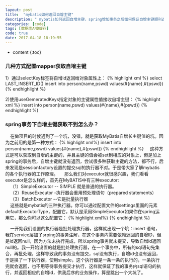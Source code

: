```yaml
---
layout: post
title:  "mybatis如何返回自增主键"
description: " mybatis如何返回自增主键，spring增加事务之后如何保证自增主键顺利返回？ "
categories: [code]
tags: [数据库AND缓存]
code: true
date: 2017-04-18 18:19:55
---
```


* content
{:toc}
 

### 几种方式配置mapper获取自增主键
1）通过selectKey标签将自增id返回给对象属性上：
{% highlight xml %}
   <insert id="insert" parameterType="Person">
        <selectKey keyProperty="id" resultType="long">
            select LAST_INSERT_ID()
        </selectKey>
        insert into person(name,pswd) values(#{name},#{pswd})
    </insert>
{% endhighlight %}

2)使用useGemeratedKeys指定对象的主键属性值接收自增主键：
{% highlight xml %}
    <insert id="insert" parameterType="Person" useGeneratedKeys="true" keyProperty="id">
        insert into person(name,pswd) values(#{name},#{pswd})
    </insert>
{% endhighlight %}


### spring事务下自增主键获取不到怎么办？

  &nbsp;&nbsp;&nbsp;&nbsp;在做项目的时候遇到了一个坑，没错，就是获取MyBatis自增长主键值的坑。因为之前用的是第一种方式：
  {% highlight xml%}
    <insert id="insert" parameterType="Person" useGeneratedKeys="true" keyProperty="id">
        insert into person(name,pswd) values(#{name},#{pswd})
    </insert>
 {% endhighlight %}
  &nbsp;&nbsp;&nbsp;&nbsp;这种方式是可以获取到自增的主键的，并且主键的值会被set到相应的对象上，但是加上spring的事务后，自增主键就没有返回，尝试很多种获取主键的方法，都不行，后来发现是sessionfactory设置的提交sql的执行器不对。于是带大家了解mybatis的各个执行器的工作原理。
  &nbsp;&nbsp;&nbsp;&nbsp;那么我们对executor就很感兴趣，我们看看executor是怎么样的，首先在MyBATIS中有三种executor:<br/>
  &nbsp;&nbsp;&nbsp;&nbsp;（1）SimpleExecutor -- SIMPLE 就是普通的执行器。<br/>
  &nbsp;&nbsp;&nbsp;&nbsp;（2）ReuseExecutor -执行器会重用预处理语句（prepared statements）<br/>
  &nbsp;&nbsp;&nbsp;&nbsp;（3）BatchExecutor --它是批量执行器<br/>
  &nbsp;&nbsp;&nbsp;&nbsp;这些就是mybatis的三种执行器。你可以通过配置文件的settings里面的元素defaultExecutorType，配置它，默认是采用SimpleExecutor如果你在spring运用它，那么你可以这么配置它：
{% highlight xml%}
 <bean id="sessionTemplate" class="org.mybatis.spring.SqlSessionTemplate">
        <constructor-arg index="0" ref="sessionFactory" />
        <constructor-arg index="1" value="SIMPLE" />
 </bean>
{% endhighlight %}

  &nbsp;&nbsp;&nbsp;&nbsp;一开始我们设置的执行器是批处理执行器，这样就出现一个坑：insert 语句，我在service层加了srping的事务注解，在这个事务内需要依赖返回的自增ID，但是id返回null，因为方法未执行完成，所以spring事务就未提交，导致自增id返回null的。我一开始设置的就是批处理执行器，在一个事务中，所有的sql语句先集合，再批处理，这样导致我的事务没有提交，sql没有执行，自增id也没有返回，于是换了一下执行器，使用simple，这个执行器是一条一条的执行的，一条执行完就会返回，也不用等待事务提交才执行，这样就保证了我的事务内sql语句的执行，并返回相应的自增id，供我后序的业务操作，算是跳出一个大坑了。
<script src="/analytics.js"></script>
